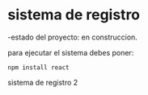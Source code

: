 <h1> sistema de registro </h1>

-estado del proyecto: en construccion. 

para ejecutar el sistema debes poner:

```npm install react```

sistema de registro 2
